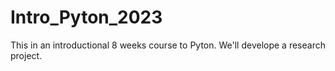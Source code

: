 # Intro_Pyton_2023
This in an introductional 8 weeks course to Pyton. We'll develope a research project.
